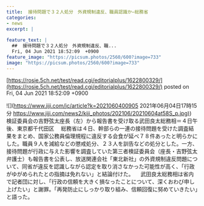 ```yaml
---
title:  接待問題で３２人処分　外資規制違反、職員認識か—総務省  
categories:
- news
excerpt: |
  
feature_text: |
  ##  接待問題で３２人処分　外資規制違反、職...
  Fri, 04 Jun 2021 18:52:09  +0900
feature_image: "https://picsum.photos/2560/600?image=733"
image: "https://picsum.photos/2560/600?image=733"
---
```


[https://rosie.5ch.net/test/read.cgi/editorialplus/1622800329/](https://rosie.5ch.net/test/read.cgi/editorialplus/1622800329/)
posted on Fri, 04 Jun 2021 18:52:09  +0900

<!--more-->

![](https://www.jiji.com/jc/article?k=2021060400905 2021年06月04日17時15分 [https://www.jiji.com/news2/kiji_photos/202106/20210604at58S_p.jpg)](https://www.jiji.com/news2/kiji_photos/202106/20210604at58S_p.jpg)) 検証委員会の吉野弦太座長（左）から報告書を受け取る武田良太総務相＝４日午後、東京都千代田区 　総務省は４日、幹部らの一連の接待問題を受けた調査結果をまとめ、国家公務員倫理規程に違反する会食が延べ７８件あったと明らかにした。職員９人を減給などの懲戒処分、２３人を訓告などの処分とした。一方、接待問題が行政に与えた影響を調査していた第三者検証委員会（座長・吉野弦太弁護士）も報告書を公表し、放送関連会社「東北新社」の外資規制違反問題について、同省が違反を認識しながら認定を取り消さなかった可能性が高く、「行政がゆがめられたとの指摘は免れない」と結論付けた。 　武田良太総務相は省内で記者団に対し、「行政の信頼を大きく損なったことについて、深くおわび申し上げたい」と謝罪。「再発防止にしっかり取り組み、信頼回復に努めていきたい」と語った。
